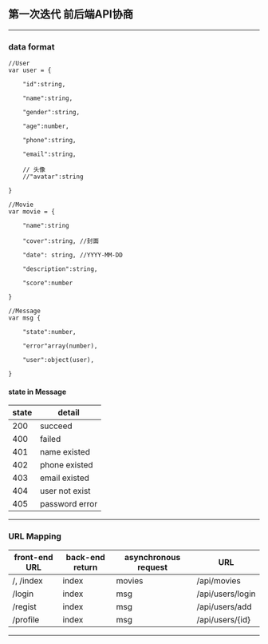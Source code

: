 ## 第一次迭代 前后端API协商
----
### data format

	//User
	var user = {
	
		"id":string,
	
		"name":string,
	
		"gender":string,
	
		"age":number,
	
		"phone":string,
	
		"email":string,
	
		// 头像
		//"avatar":string

	}
	
	//Movie
	var movie = {
	
		"name":string
	
		"cover":string, //封面
	
		"date": string, //YYYY-MM-DD
	
		"description":string,
	
		"score":number

	}

	//Message
	var msg {

		"state":number,

		"error"array(number),

		"user":object(user),

	}

#### state in Message

|state|   detail       |
|-----|----------------|
|200  |succeed         |
|400  |failed          |
|401  |name existed    |
|402  |phone existed   |
|403  |email existed   |
|404  |user not exist  |
|405  |password error  |

----

### URL Mapping

|front-end URL|back-end return|asynchronous request|URL             |
|-------------|---------------|--------------------|----------------|
|/, /index    |index          |movies              |/api/movies     |
|/login       |index          |msg                 |/api/users/login|
|/regist      |index          |msg                 |/api/users/add  |
|/profile     |index          |msg                 |/api/users/{id} |


------